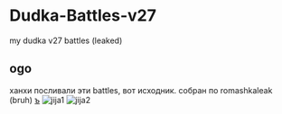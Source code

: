 # Dudka-Battles-v27
my dudka v27 battles (leaked)
## ogo
ханхи посливали эти battles, вот исходник. собран по romashkaleak (bruh)
[ъ](https://github.com/kitenok228/Dudka-Battles-v27/blob/main/dudka_battles.zip?raw=true)
![jija1](https://github.com/kitenok228/Dudka-Battles-v27/raw/main/Screenshot_20220306_205152.jpg)
![jija2](https://github.com/kitenok228/Dudka-Battles-v27/raw/main/Screenshot_20220306_205204.jpg)
